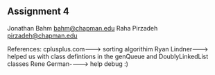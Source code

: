 ## Assignment 4
Jonathan Bahm    bahm@chapman.edu 
Raha Pirzadeh    pirzadeh@chapman.edu

References: 
cplusplus.com---> sorting algorithim
Ryan Lindner---> helped us with class defintions in the genQueue and DoublyLinkedList classes 
Rene German----> help debug :)



